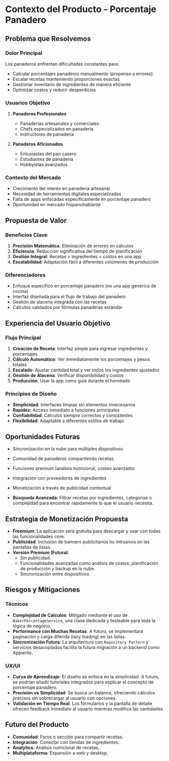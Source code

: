 # Contexto del Producto - Porcentaje Panadero

## Problema que Resolvemos

### Dolor Principal
Los panaderos enfrentan dificultades constantes para:
- Calcular porcentajes panaderos manualmente (propenso a errores)
- Escalar recetas manteniendo proporciones exactas
- Gestionar inventario de ingredientes de manera eficiente
- Optimizar costos y reducir desperdicios

### Usuarios Objetivo
1. **Panaderos Profesionales**
   - Panaderías artesanales y comerciales
   - Chefs especializados en panadería
   - Instructores de panadería

2. **Panaderos Aficionados**
   - Entusiastas del pan casero
   - Estudiantes de panadería
   - Hobbyistas avanzados

### Contexto del Mercado
- Crecimiento del interés en panadería artesanal
- Necesidad de herramientas digitales especializadas
- Falta de apps enfocadas específicamente en porcentaje panadero
- Oportunidad en mercado hispanohablante

## Propuesta de Valor

### Beneficios Clave
1. **Precisión Matemática**: Eliminación de errores en cálculos
2. **Eficiencia**: Reducción significativa del tiempo de planificación
3. **Gestión Integral**: Recetas + ingredientes + costos en una app
4. **Escalabilidad**: Adaptación fácil a diferentes volúmenes de producción

### Diferenciadores
- Enfoque específico en porcentaje panadero (no una app genérica de cocina)
- Interfaz diseñada para el flujo de trabajo del panadero
- Gestión de alacena integrada con las recetas
- Cálculos validados por fórmulas panaderas estándar

## Experiencia del Usuario Objetivo

### Flujo Principal
1. **Creación de Receta**: Interfaz simple para ingresar ingredientes y porcentajes
2. **Cálculo Automático**: Ver inmediatamente los porcentajes y pesos totales
3. **Escalado**: Ajustar cantidad total y ver todos los ingredientes ajustados
4. **Gestión de Alacena**: Verificar disponibilidad y costos
5. **Producción**: Usar la app como guía durante el horneado

### Principios de Diseño
- **Simplicidad**: Interfaces limpias sin elementos innecesarios
- **Rapidez**: Acceso inmediato a funciones principales
- **Confiabilidad**: Cálculos siempre correctos y consistentes
- **Flexibilidad**: Adaptable a diferentes estilos de trabajo

## Oportunidades Futuras
- Sincronización en la nube para múltiples dispositivos
- Comunidad de panaderos compartiendo recetas
- Funciones premium (análisis nutricional, costeo avanzado)
- Integración con proveedores de ingredientes
- Monetización a través de publicidad contextual

- **Búsqueda Avanzada**: Filtrar recetas por ingredientes, categorías o complejidad para encontrar rápidamente lo que el usuario necesita.

## Estrategia de Monetización Propuesta
- **Freemium**: La aplicación será gratuita para descargar y usar con todas las funcionalidades core.
- **Publicidad**: Inclusión de banners publicitarios no intrusivos en las pantallas de listas.
- **Versión Premium (Futura)**:
  - Sin publicidad.
  - Funcionalidades avanzadas como análisis de costos, planificación de producción y backup en la nube.
  - Sincronización entre dispositivos.

## Riesgos y Mitigaciones

### Técnicos
- **Complejidad de Cálculos**: Mitigado mediante el uso de `BakerPercentageService`, una clase dedicada y testeable para toda la lógica de negocio.
- **Performance con Muchas Recetas**: A futuro, se implementará paginación y carga diferida (lazy loading) en las listas.
- **Sincronización Futura**: La arquitectura con `Repository Pattern` y servicios desacoplados facilita la futura migración a un backend como Appwrite.

### UX/UI
- **Curva de Aprendizaje**: El diseño se enfoca en la simplicidad. A futuro, se podrían añadir tutoriales integrados para explicar el concepto de porcentaje panadero.
- **Precisión vs Simplicidad**: Se busca un balance, ofreciendo cálculos precisos sin sobrecargar al usuario con opciones.
- **Validación en Tiempo Real**: Los formularios y la pantalla de detalle ofrecen feedback inmediato al usuario mientras modifica las cantidades.

## Futuro del Producto
- **Comunidad**: Foros o sección para compartir recetas.
- **Integración**: Conectar con tiendas de ingredientes.
- **Analytics**: Análisis nutricional de recetas.
- **Multiplataforma**: Expansión a web y desktop.
